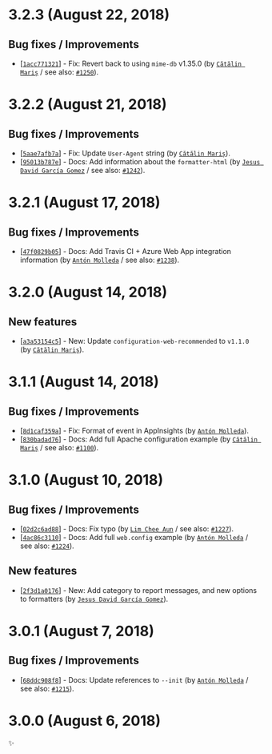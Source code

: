 # 3.2.3 (August 22, 2018)

## Bug fixes / Improvements

* [[`1acc771321`](https://github.com/webhintio/hint/commit/1acc771321a2a83fc525e6743109982c85e40c0f)] - Fix: Revert back to using `mime-db` v1.35.0 (by [`Cătălin Mariș`](https://github.com/alrra) / see also: [`#1250`](https://github.com/webhintio/hint/issues/1250)).


# 3.2.2 (August 21, 2018)

## Bug fixes / Improvements

* [[`5aae7afb7a`](https://github.com/webhintio/hint/commit/5aae7afb7a12b36cf72fe7882acddbfeb184b9ce)] - Fix: Update `User-Agent` string (by [`Cătălin Mariș`](https://github.com/alrra)).
* [[`95013b787e`](https://github.com/webhintio/hint/commit/95013b787ec4e7045238c7e2ace82a04b483377d)] - Docs: Add information about the `formatter-html` (by [`Jesus David García Gomez`](https://github.com/sarvaje) / see also: [`#1242`](https://github.com/webhintio/hint/issues/1242)).


# 3.2.1 (August 17, 2018)

## Bug fixes / Improvements

* [[`47f0829b05`](https://github.com/webhintio/hint/commit/47f0829b0582943b0df996bd8da24f218a3ed812)] - Docs: Add Travis CI + Azure Web App integration information (by [`Antón Molleda`](https://github.com/molant) / see also: [`#1238`](https://github.com/webhintio/hint/issues/1238)).


# 3.2.0 (August 14, 2018)

## New features

* [[`a3a53154c5`](https://github.com/webhintio/hint/commit/a3a53154c5098ed1e811c081e2198813972079b9)] - New: Update `configuration-web-recommended` to `v1.1.0` (by [`Cătălin Mariș`](https://github.com/alrra)).


# 3.1.1 (August 14, 2018)

## Bug fixes / Improvements

* [[`8d1caf359a`](https://github.com/webhintio/hint/commit/8d1caf359ade37604059a0330c746b14efa5fff6)] - Fix: Format of event in AppInsights (by [`Antón Molleda`](https://github.com/molant)).
* [[`830badad76`](https://github.com/webhintio/hint/commit/830badad76b4117d32cc2f69bc166d47c9b3d6c4)] - Docs: Add full Apache configuration example (by [`Cătălin Mariș`](https://github.com/alrra) / see also: [`#1100`](https://github.com/webhintio/hint/issues/1100)).


# 3.1.0 (August 10, 2018)

## Bug fixes / Improvements

* [[`02d2c6ad88`](https://github.com/webhintio/hint/commit/02d2c6ad8841a1bc8a9a61340a941363fed534bc)] - Docs: Fix typo (by [`Lim Chee Aun`](https://github.com/cheeaun) / see also: [`#1227`](https://github.com/webhintio/hint/issues/1227)).
* [[`4ac86c3110`](https://github.com/webhintio/hint/commit/4ac86c3110efea9cd9fcf4219f28e802b56af95b)] - Docs: Add full `web.config` example (by [`Antón Molleda`](https://github.com/molant) / see also: [`#1224`](https://github.com/webhintio/hint/issues/1224)).

## New features

* [[`2f3d1a0176`](https://github.com/webhintio/hint/commit/2f3d1a017694bd904daa8e418165343e8e33f922)] - New: Add category to report messages, and new options to formatters (by [`Jesus David García Gomez`](https://github.com/sarvaje)).


# 3.0.1 (August 7, 2018)

## Bug fixes / Improvements

* [[`68ddc908f8`](https://github.com/webhintio/hint/commit/68ddc908f8f198641df5b3b2dd74ae2c1897b913)] - Docs: Update references to `--init` (by [`Antón Molleda`](https://github.com/molant) / see also: [`#1215`](https://github.com/webhintio/hint/issues/1215)).


# 3.0.0 (August 6, 2018)

✨
